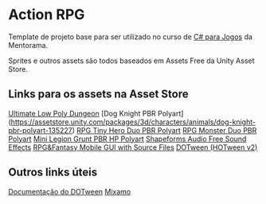 # Action RPG

Template de projeto base para ser utilizado no curso de [C# para Jogos](https://mentorama.com.br/course/profession-unity) da Mentorama.

Sprites e outros assets são todos baseados em Assets Free da Unity Asset Store.

## Links para os assets na Asset Store
[Ultimate Low Poly Dungeon](https://assetstore.unity.com/packages/3d/environments/dungeons/ultimate-low-poly-dungeon-143535)
[Dog Knight PBR Polyart]
(https://assetstore.unity.com/packages/3d/characters/animals/dog-knight-pbr-polyart-135227)
[RPG Tiny Hero Duo PBR Polyart](https://assetstore.unity.com/packages/3d/characters/humanoids/rpg-tiny-hero-duo-pbr-polyart-225148)
[RPG Monster Duo PBR Polyart](https://assetstore.unity.com/packages/3d/characters/creatures/rpg-monster-duo-pbr-polyart-157762)
[Mini Legion Grunt PBR HP Polyart](https://assetstore.unity.com/packages/3d/characters/humanoids/fantasy/mini-legion-grunt-pbr-hp-polyart-98187)
[Shapeforms Audio Free Sound Effects](https://assetstore.unity.com/packages/audio/sound-fx/shapeforms-audio-free-sound-effects-183649)
[RPG&Fantasy Mobile GUI with Source Files](https://assetstore.unity.com/packages/2d/gui/rpg-fantasy-mobile-gui-with-source-files-166086)
[DOTween (HOTween v2)](https://assetstore.unity.com/packages/tools/animation/dotween-hotween-v2-27676)

## Outros links úteis
[Documentação do DOTween](http://dotween.demigiant.com/documentation.php)
[Mixamo](https://www.mixamo.com/)
